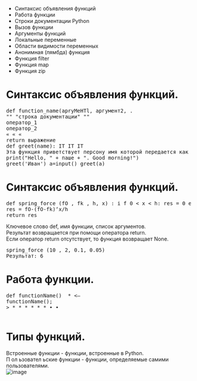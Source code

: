 - Синтаксис объявления функций
- Работа функции
- Строки документации Python
- Вызов функции
- Аргументы функций
- Локальные переменные
- Области видимости переменных
- Анонимная (лямбда) функция
- Функция filter
- Функция map
- Функция zip

# Синтаксис объявления функций.
<pre>
def function_name(apryMeHTl, аргумент2, .
"" "строка документации" ""
оператор_1
оператор_2
« « «
return выражение
def greet(name): IT IT IT
Эта функция приветствует персону имя которой передается как параметр 1Г 1Г 1Г
print("Hello, " + паше + ". Good morning!")
greet('Иван') a=input() greet(a)
</pre>

# Синтаксис объявления функций.
<pre>
def spring_force (fO , fk , h, x) : i f 0 < x < h: res = 0 else :
res = fO-(fO-fk)‘x/h
return res
</pre>                                            
Ключевое слово def, имя функции, список аргументов.<br>
Результат возвращается при помощи оператора return.<br>
Если оператор return отсутствует, то функция возвращает None.<br>
<pre>
spring_force (10 , 2, 0.1, 0.05)
Результат: 6
</pre>

# Работа функции.
<pre>
def functionName() 	* <—
functionName();
> * * * * * * • •
 </pre> 
# Типы функций.

Встроенные функции - функции, встроенные в Python.<br>
П ол ьзовател ьские функции - функции, определяемые самими пользователями.<br>
![image](https://github.com/tvgVita69/python_functions/assets/98489171/a674486c-c524-41ff-a287-b895fb515a6f)
